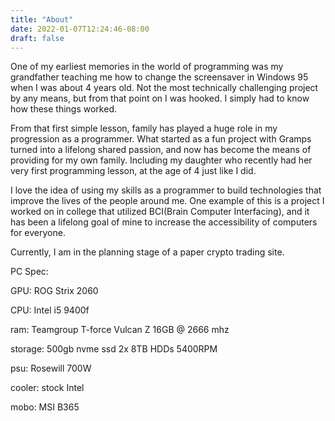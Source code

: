 ```yaml
---
title: "About"
date: 2022-01-07T12:24:46-08:00
draft: false
---
```


One of my earliest memories in the world of programming was my grandfather teaching me how to change the screensaver in Windows 95 when I was about 4 years old. Not the most technically challenging project by any means, but from that point on I was hooked. I simply had to know how these things worked. 

From that first simple lesson, family has played a huge role in my progression as a programmer. What started as a fun project with Gramps turned into a lifelong shared passion, and now has become the means of providing for my own family. Including my daughter who recently had her very first programming lesson, at the age of 4 just like I did. 

I love the idea of using my skills as a programmer to build technologies that improve the lives of the people around me. One example of this is a project I worked on in college that utilized  BCI(Brain Computer Interfacing), and it has been a lifelong goal of mine to increase the accessibility of computers for everyone.

Currently, I am in the planning stage of a paper crypto trading site.

PC Spec:

GPU: ROG Strix 2060

CPU: Intel i5 9400f

ram: Teamgroup T-force Vulcan Z 16GB @ 2666 mhz

storage: 500gb nvme ssd 2x 8TB HDDs 5400RPM

psu: Rosewill 700W

cooler: stock Intel

mobo: MSI  B365


